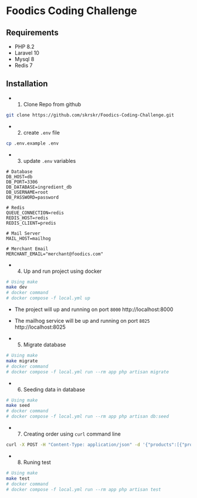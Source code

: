 # Foodics Coding Challenge

## Requirements
- PHP 8.2
- Laravel 10
- Mysql 8
- Redis 7

## Installation
- 1. Clone Repo from github
```bash
git clone https://github.com/skrskr/Foodics-Coding-Challenge.git
```
- 2. create `.env` file
```bash
cp .env.example .env
```
- 3. update `.env` variables
```
# Database
DB_HOST=db
DB_PORT=3306
DB_DATABASE=ingredient_db
DB_USERNAME=root
DB_PASSWORD=password

# Redis
QUEUE_CONNECTION=redis
REDIS_HOST=redis
REDIS_CLIENT=predis

# Mail Server
MAIL_HOST=mailhog

# Merchant Email
MERCHANT_EMAIL="merchant@foodics.com"
```

- 4. Up and run project using docker
```bash
# Using make 
make dev
# docker command
# docker compose -f local.yml up
```
- The project will up and running on port `8000` http://localhost:8000
- The mailhog service will be up and running on port `8025` http://localhost:8025

- 5. Migrate database
```bash
# Using make 
make migrate
# docker command
# docker compose -f local.yml run --rm app php artisan migrate
```

- 6. Seeding data in database
```bash
# Using make 
make seed
# docker command
# docker compose -f local.yml run --rm app php artisan db:seed
```

- 7. Creating order using `curl` command line
```bash
curl -X POST -H "Content-Type: application/json" -d '{"products":[{"product_id": 1, "quantity": 1}]}' http://localhost:8000/api/v1/orders
```

- 8. Runing test
```bash
# Using make 
make test
# docker command
# docker compose -f local.yml run --rm app php artisan test
```